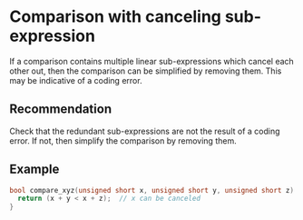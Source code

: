 # Comparison with canceling sub-expression
If a comparison contains multiple linear sub-expressions which cancel each other out, then the comparison can be simplified by removing them. This may be indicative of a coding error.


## Recommendation
Check that the redundant sub-expressions are not the result of a coding error. If not, then simplify the comparison by removing them.


## Example

```cpp
bool compare_xyz(unsigned short x, unsigned short y, unsigned short z) {
  return (x + y < x + z);  // x can be canceled
}

```
